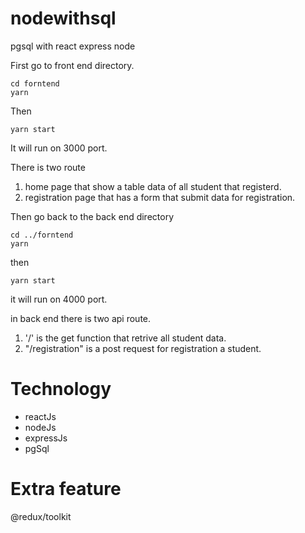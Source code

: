 # nodewithsql

pgsql with react express node

First go to front end directory.

```
cd forntend
yarn
```

Then

```
yarn start
```

It will run on 3000 port.

There is two route

1. home page that show a table data of all student that registerd.
2. registration page that has a form that submit data for registration.

Then go back to the back end directory

```
cd ../forntend
yarn
```

then

```
yarn start
```

it will run on 4000 port.

in back end there is two api route.

1. '/' is the get function that retrive all student data.
2. "/registration" is a post request for registration a student.

# Technology

- reactJs
- nodeJs
- expressJs
- pgSql

# Extra feature

@redux/toolkit
